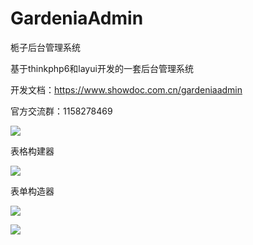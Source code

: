 # GardeniaAdmin
栀子后台管理系统

基于thinkphp6和layui开发的一套后台管理系统

开发文档：https://www.showdoc.com.cn/gardeniaadmin

官方交流群：1158278469

![](https://ftp.bmp.ovh/imgs/2021/07/5d1dcc0861af71ae.png)

表格构建器

![](https://ftp.bmp.ovh/imgs/2021/07/b464d08f9655f9b7.png)

表单构造器

![](https://ftp.bmp.ovh/imgs/2021/07/4be77fedede43edd.png)


![](https://ftp.bmp.ovh/imgs/2021/07/e63243dc969d3d46.png)